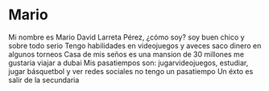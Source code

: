 # Mario
Mi nombre es Mario David Larreta Pérez,
¿cómo soy? soy buen chico y sobre todo serio
Tengo habilidades en videojuegos y aveces saco dinero en algunos torneos
Casa de mis seños es una mansion de 30 millones
me gustaria viajar a dubai
Mis pasatiempos son: jugarvideojuegos, estudiar, jugar básquetbol y ver redes sociales
no tengo un pasatiempo
Un éxto es salir de la secundaria
